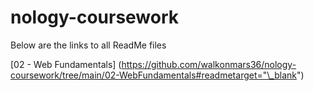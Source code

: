 # nology-coursework

Below are the links to all ReadMe files

[02 - Web Fundamentals] (https://github.com/walkonmars36/nology-coursework/tree/main/02-WebFundamentals#readmetarget="\_blank")
